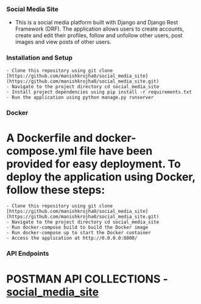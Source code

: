 ### Social Media Site

- This is a social media platform built with Django and Django Rest Framework (DRF). The application allows users to create accounts, create and edit their profiles, follow     and unfollow other users, post images and view posts of other users.
### Installation and Setup

    - Clone this repository using git clone [https://github.com/manishkrojha0/social_media_site](https://github.com/manishkrojha0/social_media_site.git)
    - Navigate to the project directory cd social_media_site
    - Install project dependencies using pip install -r requirements.txt
    - Run the application using python manage.py runserver

### Docker

# A Dockerfile and docker-compose.yml file have been provided for easy deployment. To deploy the application using Docker, follow these steps:

    - Clone this repository using git clone [https://github.com/manishkrojha0/social_media_site](https://github.com/manishkrojha0/social_media_site.git)
    - Navigate to the project directory cd social_media_site
    - Run docker-compose build to build the Docker image
    - Run docker-compose up to start the Docker container
    - Access the application at http://0.0.0.0:8000/

### API Endpoints

# POSTMAN API COLLECTIONS - [social_media_site](https://api.postman.com/collections/17905617-c5e99e7a-5137-4ea6-9a48-40700e5559c6?access_key=PMAT-01GZ3P24CHB8HP03CDEE1SCCH9)
